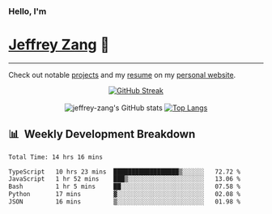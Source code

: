 
### Hello, I'm 
# [Jeffrey Zang](https://www.linkedin.com/in/jeffreyzang/) 🦀

---

Check out notable [projects](https://jeffz.dev/projects) and my [resume](https://jeffz.dev/resume) on my [personal website](https://jeffz.dev/).

<div align = 'center'>

[![GitHub Streak](https://github-readme-streak-stats.herokuapp.com/?user=jeffrey-zang&theme=tokyonight)](https://git.io/streak-stats)
<br></br>
![jeffrey-zang's GitHub stats](https://github-readme-stats.vercel.app/api?username=jeffrey-zang&show_icons=true&theme=tokyonight&hide_rank=true&hide=stars) 
[![Top Langs](https://github-readme-stats.vercel.app/api/top-langs/?username=jeffrey-zang&hide=ShaderLab,HLSL&layout=compact&theme=tokyonight)](https://github.com/anuraghazra/github-readme-stats)

</div>

## 📊 &nbsp;Weekly Development Breakdown
<!--START_SECTION:waka-->

```txt
Total Time: 14 hrs 16 mins

TypeScript   10 hrs 23 mins  ██████████████████▒░░░░░░   72.72 %
JavaScript   1 hr 52 mins    ███▒░░░░░░░░░░░░░░░░░░░░░   13.06 %
Bash         1 hr 5 mins     ██░░░░░░░░░░░░░░░░░░░░░░░   07.58 %
Python       17 mins         ▓░░░░░░░░░░░░░░░░░░░░░░░░   02.08 %
JSON         16 mins         ▒░░░░░░░░░░░░░░░░░░░░░░░░   01.98 %
```

<!--END_SECTION:waka-->

